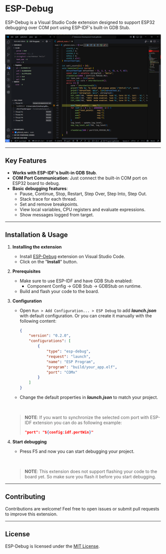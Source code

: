 # ESP-Debug

ESP-Debug is a Visual Studio Code extension designed to support ESP32 debugging over COM port using ESP-IDF's built-in GDB Stub.

![Screenshot](images/screenshots/screenshot.png)

---

## Key Features

- **Works with ESP-IDF's built-in GDB Stub**.
- **COM Port Communication**: Just connect the built-in COM port on ESP32 board to debug.
- **Basic debugging features**:
  - Pause, Continue, Stop, Restart, Step Over, Step Into, Step Out.
  - Stack trace for each thread.
  - Set and remove breakpoints.
  - View local variables, CPU registers and evaluate expressions.
  - Show messages logged from target.

---

## Installation & Usage

1. **Installing the extension**

    - Install [ESP-Debug](https://marketplace.visualstudio.com/items?itemName=ElectricThanhTung.esp-debug) extension on Visual Studio Code.
    - Click on the "**Install**" button.

2. **Prerequisites**

    - Make sure to use ESP-IDF and have GDB Stub enabled:
      - Component Config -> GDB Stub -> GDBStub on runtime.
    - Build and flash your code to the board.

3. **Configuration**

    - Open `Run > Add Configuration... > ESP Debug` to add ***launch.json*** with default configuration. Or you can create it manually with the following content:
      ```json
      {
          "version": "0.2.0",
          "configurations": [
              {
                  "type": "esp-debug",
                  "request": "launch",
                  "name": "ESP Program",
                  "program": "build/your_app.elf",
                  "port": "COMx"
              }
          ]
      }
      ```
    - Change the default properties in ***launch.json*** to match your project.
    <br>
    <br>

    >**NOTE**: If you want to synchronize the selected com port with ESP-IDF extension you can do as following example:
    >```json
    >"port": "${config:idf.portWin}"
    >```

4. **Start debugging**

    - Press F5 and now you can start debugging your project.
    <br>
    <br>

    >**NOTE**: This extension does not support flashing your code to the board yet. So make sure you flash it before you start debugging.

---

## Contributing

Contributions are welcome! Feel free to open issues or submit pull requests to improve this extension.

---

## License

ESP-Debug is licensed under the [MIT License](LICENSE.txt).